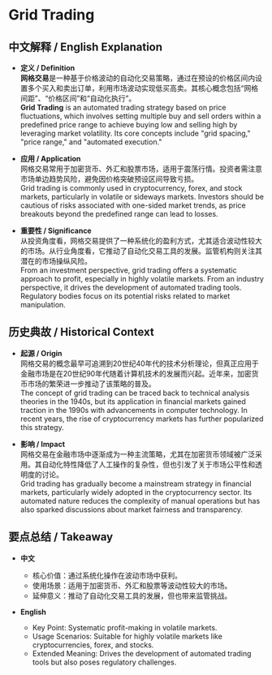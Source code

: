 # Grid Trading

## 中文解释 / English Explanation

* **定义 / Definition**  
  **网格交易**是一种基于价格波动的自动化交易策略，通过在预设的价格区间内设置多个买入和卖出订单，利用市场波动实现低买高卖。其核心概念包括“网格间距”、“价格区间”和“自动化执行”。  
  **Grid Trading** is an automated trading strategy based on price fluctuations, which involves setting multiple buy and sell orders within a predefined price range to achieve buying low and selling high by leveraging market volatility. Its core concepts include "grid spacing," "price range," and "automated execution."

* **应用 / Application**  
  网格交易常用于加密货币、外汇和股票市场，适用于震荡行情。投资者需注意市场单边趋势风险，避免因价格突破预设区间导致亏损。  
  Grid trading is commonly used in cryptocurrency, forex, and stock markets, particularly in volatile or sideways markets. Investors should be cautious of risks associated with one-sided market trends, as price breakouts beyond the predefined range can lead to losses.

* **重要性 / Significance**  
  从投资角度看，网格交易提供了一种系统化的盈利方式，尤其适合波动性较大的市场。从行业角度看，它推动了自动化交易工具的发展。监管机构则关注其潜在的市场操纵风险。  
  From an investment perspective, grid trading offers a systematic approach to profit, especially in highly volatile markets. From an industry perspective, it drives the development of automated trading tools. Regulatory bodies focus on its potential risks related to market manipulation.

## 历史典故 / Historical Context

* **起源 / Origin**  
  网格交易的概念最早可追溯到20世纪40年代的技术分析理论，但真正应用于金融市场是在20世纪90年代随着计算机技术的发展而兴起。近年来，加密货币市场的繁荣进一步推动了该策略的普及。  
  The concept of grid trading can be traced back to technical analysis theories in the 1940s, but its application in financial markets gained traction in the 1990s with advancements in computer technology. In recent years, the rise of cryptocurrency markets has further popularized this strategy.

* **影响 / Impact**  
  网格交易在金融市场中逐渐成为一种主流策略，尤其在加密货币领域被广泛采用。其自动化特性降低了人工操作的复杂性，但也引发了关于市场公平性和透明度的讨论。  
  Grid trading has gradually become a mainstream strategy in financial markets, particularly widely adopted in the cryptocurrency sector. Its automated nature reduces the complexity of manual operations but has also sparked discussions about market fairness and transparency.

## 要点总结 / Takeaway

* **中文**  
  - 核心价值：通过系统化操作在波动市场中获利。  
  - 使用场景：适用于加密货币、外汇和股票等波动性较大的市场。  
  - 延伸意义：推动了自动化交易工具的发展，但也带来监管挑战。  

* **English**  
  - Key Point: Systematic profit-making in volatile markets.  
  - Usage Scenarios: Suitable for highly volatile markets like cryptocurrencies, forex, and stocks.  
  - Extended Meaning: Drives the development of automated trading tools but also poses regulatory challenges.